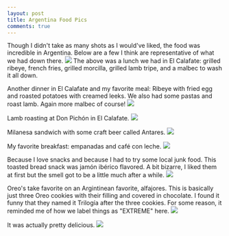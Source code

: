 ```yaml
---
layout: post
title: Argentina Food Pics
comments: true
---
```


Though I didn't take as many shots as I would've liked, the food was incredible in Argentina. Below are a few I think are representative of what we had down there.
[![](http://i.imgur.com/SbYo4r6.jpg)](http://i.imgur.com/SbYo4r6.jpg)
The above was a lunch we had in El Calafate: grilled ribeye, french fries, grilled morcilla, grilled lamb tripe, and a malbec to wash it all down.

Another dinner in El Calafate and my favorite meal: Ribeye with fried egg and roasted potatoes with creamed leeks. We also had some pastas and roast lamb.  Again more malbec of course!
[![](http://i.imgur.com/sfQuGjx.jpg)](http://i.imgur.com/sfQuGjx.jpg)

Lamb roasting at Don Pichón in El Calafate.
[![](http://i.imgur.com/CGYKtuv.jpg)](http://i.imgur.com/CGYKtuv.jpg)

Milanesa sandwich with some craft beer called Antares.
[![](http://i.imgur.com/V2Oggsk.jpg)](http://i.imgur.com/V2Oggsk.jpg)

My favorite breakfast: empanadas and café con leche.
[![](http://i.imgur.com/CSOAz6w.jpg)](http://i.imgur.com/CSOAz6w.jpg)

Because I love snacks and because I had to try some local junk food. This toasted bread snack was jamón ibérico flavored.  A bit bizarre, I liked them at first but the smell got to be a little much after a while.
[![](http://i.imgur.com/GNrktAm.jpg)](http://i.imgur.com/GNrktAm.jpg)

Oreo's take favorite on an Argintinean favorite, alfajores.  This is basically just three Oreo cookies with their filling and covered in chocolate.  I found it funny that they named it Trilogía after the three cookies. For some reason, it reminded me of how we label things as "EXTREME" here.
[![](http://i.imgur.com/GQ3fv4M.jpg)](http://i.imgur.com/GQ3fv4M.jpg)

It was actually pretty delicious.
[![](http://i.imgur.com/SlRcUmT.jpg)](http://i.imgur.com/SlRcUmT.jpg)
